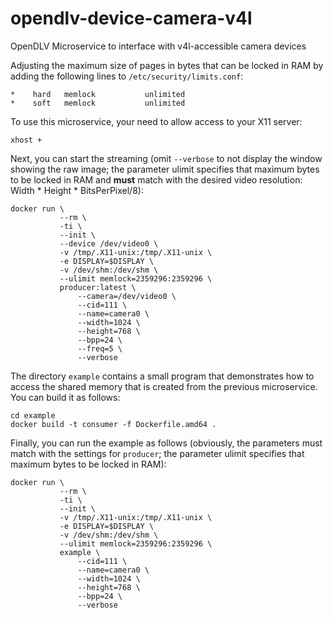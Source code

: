 # opendlv-device-camera-v4l
OpenDLV Microservice to interface with v4l-accessible camera devices

Adjusting the maximum size of pages in bytes that can be locked in RAM by adding the following lines to `/etc/security/limits.conf`:

```
*    hard   memlock           unlimited
*    soft   memlock           unlimited
```

To use this microservice, your need to allow access to your X11 server:
```
xhost +
```

Next, you can start the streaming (omit `--verbose` to not display the window showing the raw image; the parameter ulimit specifies that maximum bytes to be locked in RAM and __must__ match with the desired video resolution: Width * Height * BitsPerPixel/8):
```
docker run \
           --rm \
           -ti \
           --init \
           --device /dev/video0 \
           -v /tmp/.X11-unix:/tmp/.X11-unix \
           -e DISPLAY=$DISPLAY \
           -v /dev/shm:/dev/shm \
           --ulimit memlock=2359296:2359296 \
           producer:latest \
               --camera=/dev/video0 \
               --cid=111 \
               --name=camera0 \
               --width=1024 \
               --height=768 \
               --bpp=24 \
               --freq=5 \
               --verbose
```

The directory `example` contains a small program that demonstrates how to access the shared memory that is created from the previous microservice. You can build it as follows:

```
cd example
docker build -t consumer -f Dockerfile.amd64 .
```

Finally, you can run the example as follows (obviously, the parameters must match with the settings for `producer`; the parameter ulimit specifies that maximum bytes to be locked in RAM):

```
docker run \
           --rm \
           -ti \
           --init \
           -v /tmp/.X11-unix:/tmp/.X11-unix \
           -e DISPLAY=$DISPLAY \
           -v /dev/shm:/dev/shm \
           --ulimit memlock=2359296:2359296 \
           example \
               --cid=111 \
               --name=camera0 \
               --width=1024 \
               --height=768 \
               --bpp=24 \
               --verbose
```
